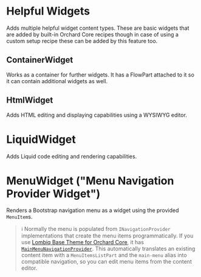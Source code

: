 # Helpful Widgets

Adds multiple helpful widget content types. These are basic widgets that are added by built-in Orchard Core recipes though in case of using a custom setup recipe these can be added by this feature too.

## ContainerWidget

Works as a container for further widgets. It has a FlowPart attached to it so it can contain additional widgets as well.

## HtmlWidget

Adds HTML editing and displaying capabilities using a WYSIWYG editor.

# LiquidWidget

Adds Liquid code editing and rendering capabilities.

# MenuWidget ("Menu Navigation Provider Widget")

Renders a Bootstrap navigation menu as a widget using the provided `MenuItem`s.

> ℹ️ Normally the menu is populated from `INavigationProvider` implementations that create the menu items programmatically. If you use [Lombiq Base Theme for Orchard Core](https://github.com/Lombiq/Orchard-Base-Theme), it has [`MainMenuNavigationProvider`](https://github.com/Lombiq/Orchard-Base-Theme/blob/dev/Lombiq.BaseTheme/Services/MainMenuNavigationProvider.cs). This automatically translates an existing content item with a `MenuItemsListPart` and the `main-menu` alias into compatible navigation, so you can edit menu items from the content editor.
